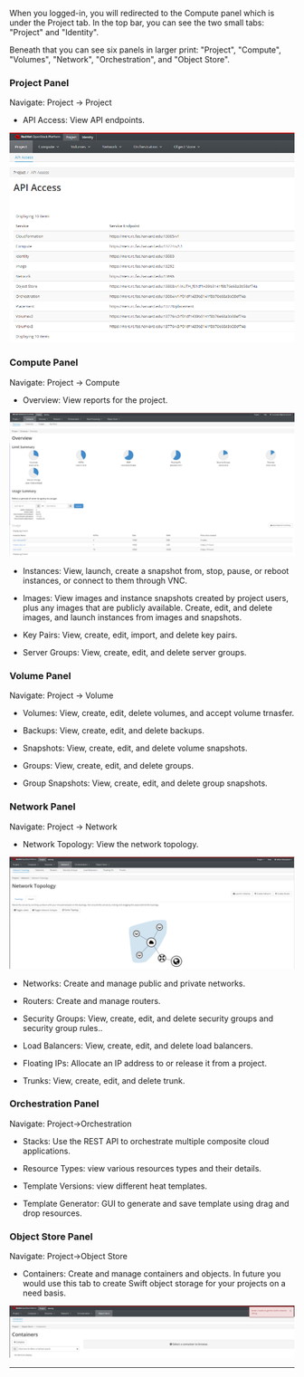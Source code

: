 When you logged-in, you will redirected to the Compute panel which is under the Project tab. In the top bar, you can see the two small tabs: "Project" and "Identity".

Beneath that you can see six panels in larger print: "Project", "Compute", "Volumes", "Network", "Orchestration", and "Object Store".

### Project Panel
Navigate: Project -> Project

- API Access: View API endpoints.

![Project API Access](images/project_API_access.png)


### Compute Panel
Navigate: Project -> Compute

- Overview: View reports for the project.

![Compute dashboard](images/horizon_dashboard.png)

- Instances: View, launch, create a snapshot from, stop, pause, or reboot instances, or connect to them through VNC.

- Images: View images and instance snapshots created by project users, plus any images that are publicly available. Create, edit, and delete images, and launch instances from images and snapshots.

- Key Pairs: View, create, edit, import, and delete key pairs.

- Server Groups: View, create, edit, and delete server groups.

### Volume Panel
Navigate: Project -> Volume

- Volumes: View, create, edit, delete volumes, and accept volume trnasfer.

- Backups: View, create, edit, and delete backups.

- Snapshots: View, create, edit, and delete volume snapshots.

- Groups: View, create, edit, and delete groups.

- Group Snapshots: View, create, edit, and delete group snapshots.

### Network Panel
Navigate: Project -> Network

- Network Topology: View the network topology.

![Network Topology](images/network_topology.png)


- Networks: Create and manage public and private networks.

- Routers: Create and manage routers.

- Security Groups: View, create, edit, and delete security groups and security group rules..

- Load Balancers: View, create, edit, and delete load balancers.

- Floating IPs: Allocate an IP address to or release it from a project.

- Trunks: View, create, edit, and delete trunk.

### Orchestration Panel
Navigate: Project->Orchestration

- Stacks: Use the REST API to orchestrate multiple composite cloud applications.

- Resource Types: view various resources types and their details.

- Template Versions: view different heat templates.

- Template Generator: GUI to generate and save template using drag and drop resources.

### Object Store Panel
Navigate: Project->Object Store

- Containers: Create and manage containers and objects. In future you would use this tab to create Swift object storage for your projects on a need basis.

![Swift Object Containers](images/object_containers.png)

---
